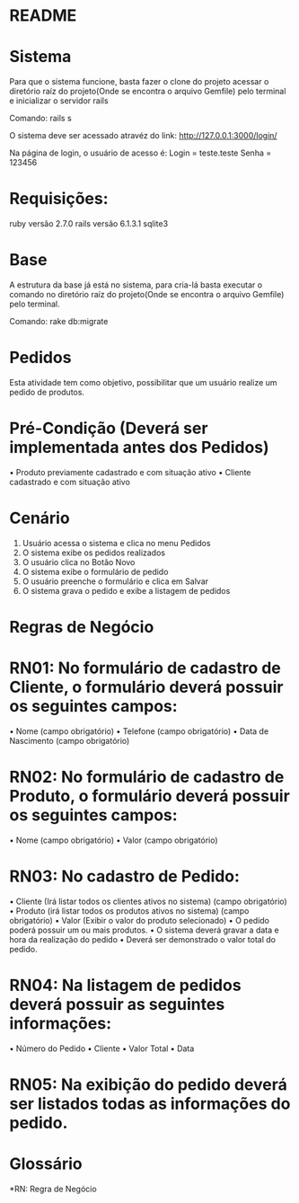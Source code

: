 # README

# Sistema

Para que o sistema funcione, basta fazer o clone do projeto acessar o diretório raíz do projeto(Onde se encontra o arquivo Gemfile) pelo terminal e inicializar o servidor rails

Comando: rails s

O sistema deve ser acessado atravéz do link: 
http://127.0.0.1:3000/login/

Na página de login, o usuário de acesso é:
Login = teste.teste 
Senha = 123456

# Requisições:
ruby versão 2.7.0
rails versão 6.1.3.1
sqlite3

# Base
A estrutura da base já está no sistema, para cria-lá basta executar o comando no diretório raíz do projeto(Onde se encontra o arquivo Gemfile) pelo terminal.

Comando: rake db:migrate



# Pedidos
Esta atividade tem como objetivo, possibilitar que um usuário realize um pedido de produtos.

# Pré-Condição (Deverá ser implementada antes dos Pedidos)
• Produto previamente cadastrado e com situação ativo
• Cliente cadastrado e com situação ativo
# Cenário
1. Usuário acessa o sistema e clica no menu Pedidos
2. O sistema exibe os pedidos realizados
3. O usuário clica no Botão Novo
4. O sistema exibe o formulário de pedido
5. O usuário preenche o formulário e clica em Salvar
6. O sistema grava o pedido e exibe a listagem de pedidos

# Regras de Negócio

# RN01: No formulário de cadastro de Cliente, o formulário deverá possuir os seguintes campos:
• Nome (campo obrigatório)
• Telefone (campo obrigatório)
• Data de Nascimento (campo obrigatório)
# RN02: No formulário de cadastro de Produto, o formulário deverá possuir os seguintes campos:
• Nome (campo obrigatório)
• Valor (campo obrigatório)
# RN03: No cadastro de Pedido:
• Cliente (Irá listar todos os clientes ativos no sistema) (campo obrigatório)
• Produto (irá listar todos os produtos ativos no sistema) (campo obrigatório)
• Valor (Exibir o valor do produto selecionado)
• O pedido poderá possuir um ou mais produtos.
• O sistema deverá gravar a data e hora da realização do pedido
• Deverá ser demonstrado o valor total do pedido.
# RN04: Na listagem de pedidos deverá possuir as seguintes informações:
• Número do Pedido
• Cliente
• Valor Total
• Data
# RN05: Na exibição do pedido deverá ser listados todas as informações do pedido.
# Glossário
*RN: Regra de Negócio